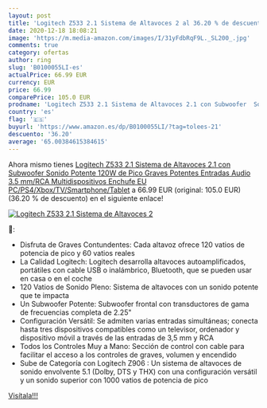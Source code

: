 ```yaml
---
layout: post
title: 'Logitech Z533 2.1 Sistema de Altavoces 2 al 36.20 % de descuento'
date: 2020-12-18 18:08:21
image: 'https://m.media-amazon.com/images/I/31yFdbRqF9L._SL200_.jpg'
comments: true
category: ofertas
author: ring
slug: 'B0100055LI-es'
actualPrice: 66.99 EUR
currency: EUR
price: 66.99
comparePrice: 105.0 EUR
prodname: 'Logitech Z533 2.1 Sistema de Altavoces 2.1 con Subwoofer  Sonido Potente  120W de Pico  Graves Potentes  Entradas Audio 3.5 mm/RCA  Multidispositivos  Enchufe EU  PC/PS4/Xbox/TV/Smartphone/Tablet'
country: 'es'
flag: '🇪🇸'
buyurl: 'https://www.amazon.es/dp/B0100055LI/?tag=tolees-21'
descuento: '36.20'
average: '65.00384615384615'
---
```


Ahora mismo tienes [Logitech Z533 2.1 Sistema de Altavoces 2.1 con Subwoofer  Sonido Potente  120W de Pico  Graves Potentes  Entradas Audio 3.5 mm/RCA  Multidispositivos  Enchufe EU  PC/PS4/Xbox/TV/Smartphone/Tablet](https://www.amazon.es/dp/B0100055LI/?tag=tolees-21) a 66.99 EUR (original: 105.0 EUR) (36.20 %  de descuento) en el siguiente enlace!

[![Logitech Z533 2.1 Sistema de Altavoces 2](https://m.media-amazon.com/images/I/31yFdbRqF9L._SL200_.jpg)](https://www.amazon.es/dp/B0100055LI/?tag=tolees-21)

🔎:

- Disfruta de Graves Contundentes: Cada altavoz ofrece 120 vatios de potencia de pico y 60 vatios reales
- La Calidad Logitech: Logitech desarrolla altavoces autoamplificados, portátiles con cable USB o inalámbrico, Bluetooth, que se pueden usar en casa o en el coche
- 120 Vatios de Sonido Pleno: Sistema de altavoces con un sonido potente que te impacta
- Un Subwoofer Potente: Subwoofer frontal con transductores de gama de frecuencias completa de 2.25"
- Configuración Versátil: Se admiten varias entradas simultáneas; conecta hasta tres dispositivos compatibles como un televisor, ordenador y dispositivo móvil a través de las entradas de 3,5 mm y RCA
- Todos los Controles Muy a Mano: Sección de control con cable para facilitar el acceso a los controles de graves, volumen y encendido
- Sube de Categoría con Logitech Z906 : Un sistema de altavoces de sonido envolvente 5.1 (Dolby, DTS y THX) con una configuración versátil y un sonido superior con 1000 vatios de potencia de pico

[Visítala!!!](https://www.amazon.es/dp/B0100055LI/?tag=tolees-21)
